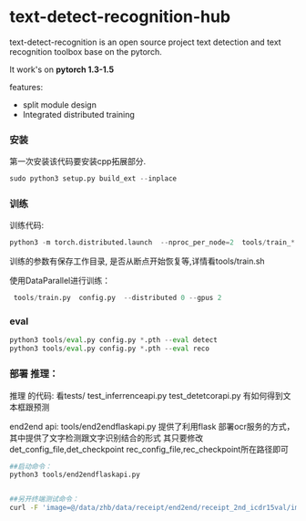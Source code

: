 # text-detect-recognition-hub

text-detect-recognition is an open source project  text detection  and text recognition toolbox base on the pytorch.
 
It work's on **pytorch  1.3-1.5**


features:
* split  module  design 
* Integrated distributed training








### 安装

第一次安装该代码要安装cpp拓展部分.
```python
sudo python3 setup.py build_ext --inplace
```

### 训练

训练代码:
```python
python3 -m torch.distributed.launch  --nproc_per_node=2  tools/train_*.py  config.py   --gpus 0 
```
训练的参数有保存工作目录, 是否从断点开始恢复等,详情看tools/train.sh

使用DataParallel进行训练：

```python
 tools/train.py  config.py  --distributed 0 --gpus 2
```


### eval

```python
python3 tools/eval.py config.py *.pth --eval detect
python3 tools/eval.py config.py *.pth --eval reco
```


### 部署 推理：



推理 的代码:
看tests/ test_inferrenceapi.py test_detetcorapi.py 有如何得到文本框跟预测

end2end api:
tools/end2endflaskapi.py 提供了利用flask 部署ocr服务的方式，其中提供了文字检测跟文字识别结合的形式
其只要修改det_config_file,det_checkpoint rec_config_file,rec_checkpoint所在路径即可

```bash
##启动命令：
python3 tools/end2endflaskapi.py


##另开终端测试命令：
curl -F 'image=@/data/zhb/data/receipt/end2end/receipt_2nd_icdr15val/imgs/img_10000.jpg' 127.0.0.1:5000/ocr

```





